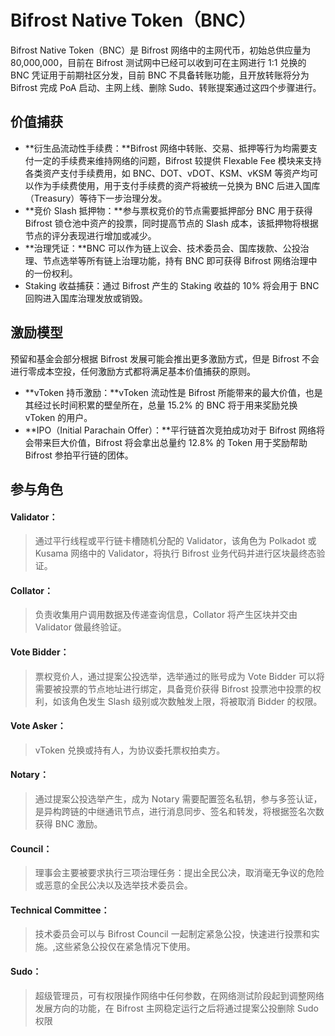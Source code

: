 # Bifrost Native Token（BNC）

Bifrost Native Token（BNC）是 Bifrost 网络中的主网代币，初始总供应量为 80,000,000，目前在 Bifrost 测试网中已经可以收到可在主网进行 1:1 兑换的 BNC 凭证用于前期社区分发，目前 BNC 不具备转账功能，且开放转账将分为 Bifrost 完成 PoA 启动、主网上线、删除 Sudo、转账提案通过这四个步骤进行。

## 价值捕获

* **衍生品流动性手续费：**Bifrost 网络中转账、交易、抵押等行为均需要支付一定的手续费来维持网络的问题，Bifrost 较提供 Flexable Fee 模块来支持各类资产支付手续费用，如 BNC、DOT、vDOT、KSM、vKSM 等资产均可以作为手续费使用，用于支付手续费的资产将被统一兑换为 BNC 后进入国库（Treasury）等待下一步治理分发。
* **竞价 Slash 抵押物：**参与票权竞价的节点需要抵押部分 BNC 用于获得 Bifrost 锁仓池中资产的投票，同时提高节点的 Slash 成本，该抵押物将根据节点的评分表现进行增加或减少。
* **治理凭证：**BNC 可以作为链上议会、技术委员会、国库拨款、公投治理、节点选举等所有链上治理功能，持有 BNC 即可获得 Bifrost 网络治理中的一份权利。
* Staking 收益捕获：通过 Bifrost 产生的 Staking 收益的 10% 将会用于 BNC 回购进入国库治理发放或销毁。

## 激励模型

预留和基金会部分根据 Bifrost 发展可能会推出更多激励方式，但是 Bifrost 不会进行零成本空投，任何激励方式都将满足基本价值捕获的原则。

* **vToken 持币激励：**vToken 流动性是 Bifrost 所能带来的最大价值，也是其经过长时间积累的壁垒所在，总量 15.2% 的 BNC 将于用来奖励兑换 vToken 的用户。
* **IPO（Initial Parachain Offer）：**平行链首次竞拍成功对于 Bifrost 网络将会带来巨大价值，Bifrost 将会拿出总量约 12.8% 的 Token 用于奖励帮助 Bifrost 参拍平行链的团体。

## 参与角色

#### Validator：
> 通过平行线程或平行链卡槽随机分配的 Validator，该角色为 Polkadot 或 Kusama 网络中的 Validator，将执行 Bifrost 业务代码并进行区块最终态验证。
#### Collator：
> 负责收集用户调用数据及传递查询信息，Collator 将产生区块并交由 Validator 做最终验证。
#### Vote Bidder：
> 票权竞价人，通过提案公投选举，选举通过的账号成为 Vote Bidder 可以将需要被投票的节点地址进行绑定，具备竞价获得 Bifrost 投票池中投票的权利，如该角色发生 Slash 级别或次数触发上限，将被取消 Bidder 的权限。
#### Vote Asker：
> vToken 兑换或持有人，为协议委托票权拍卖方。
#### Notary：
> 通过提案公投选举产生，成为 Notary 需要配置签名私钥，参与多签认证，是异构跨链的中继通讯节点，进行消息同步、签名和转发，将根据签名次数获得 BNC 激励。
#### Council：
> 理事会主要被要求执行三项治理任务：提出全民公决，取消毫无争议的危险或恶意的全民公决以及选举技术委员会。
#### Technical Committee：
> 技术委员会可以与 Bifrost Council 一起制定紧急公投，快速进行投票和实施。,这些紧急公投仅在紧急情况下使用。
#### Sudo：
> 超级管理员，可有权限操作网络中任何参数，在网络测试阶段起到调整网络发展方向的功能，在 Bifrost 主网稳定运行之后将通过提案公投删除 Sudo 权限
